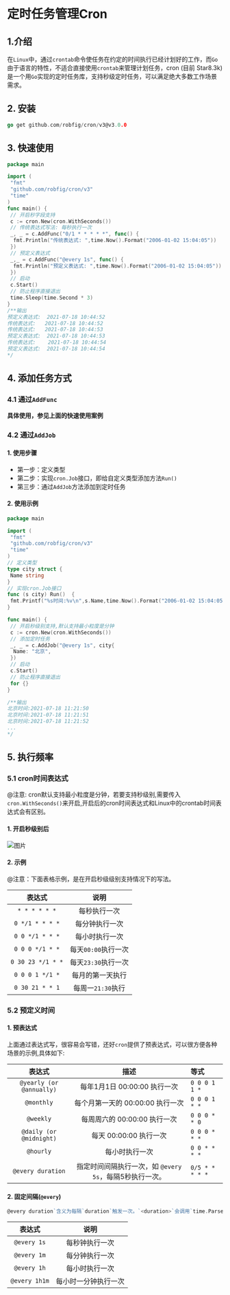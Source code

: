 # 定时任务管理Cron

## 1.介绍

在`Linux`中，通过`crontab`命令使任务在约定的时间执行已经计划好的工作，而`Go`由于语言的特性，不适合直接使用`crontab`来管理计划任务，cron (目前 Star8.3k)是一个用`Go`实现的定时任务库，支持秒级定时任务，可以满足绝大多数工作场景需求。

## 2. 安装

```go
go get github.com/robfig/cron/v3@v3.0.0
```

## 3. 快速使用

```go
package main

import (
 "fmt"
 "github.com/robfig/cron/v3"
 "time"
)
func main() {
 // 开启秒字段支持
 c := cron.New(cron.WithSeconds())
 // 传统表达式写法: 每秒执行一次
 _, _ = c.AddFunc("0/1 * * * * *", func() {
  fmt.Println("传统表达式: ",time.Now().Format("2006-01-02 15:04:05"))
 })
 // 预定义表达式
 _,_ = c.AddFunc("@every 1s", func() {
  fmt.Println("预定义表达式: ",time.Now().Format("2006-01-02 15:04:05"))
 })
 // 启动
 c.Start()
 // 防止程序直接退出
 time.Sleep(time.Second * 3)
}
/**输出
预定义表达式:  2021-07-18 10:44:52
传统表达式:   2021-07-18 10:44:52
传统表达式:   2021-07-18 10:44:53
预定义表达式:  2021-07-18 10:44:53
传统表达式:    2021-07-18 10:44:54
预定义表达式:  2021-07-18 10:44:54
*/
```

## 4. 添加任务方式

### 4.1 通过`AddFunc`

**具体使用，参见上面的快速使用案例**

### 4.2 通过`AddJob`

#### 1. 使用步骤

- 第一步：定义类型
- 第二步：实现`cron.Job`接口，即给自定义类型添加方法`Run()`
- 第三步：通过`AddJob`方法添加到定时任务

#### 2. 使用示例

```go
package main

import (
 "fmt"
 "github.com/robfig/cron/v3"
 "time"
)
// 定义类型
type city struct {
 Name string
}
// 实现cron.Job接口
func (s city) Run()  {
 fmt.Printf("%s时间:%v\n",s.Name,time.Now().Format("2006-01-02 15:04:05"))
}

func main() {
 // 开启秒级别支持,默认支持最小粒度是分钟
 c := cron.New(cron.WithSeconds())
 // 添加定时任务
 _, _ = c.AddJob("@every 1s", city{
  Name: "北京",
 })
 // 启动
 c.Start()
 // 防止程序直接退出
 for {}
}

/**输出
北京时间:2021-07-18 11:21:50
北京时间:2021-07-18 11:21:51
北京时间:2021-07-18 11:21:52
...
*/
```

## 5. 执行频率

### 5.1 cron时间表达式

@注意: cron默认支持最小粒度是分钟，若要支持秒级别,需要传入`cron.WithSeconds()`来开启,开启后的cron时间表达式和Linux中的crontab时间表达式会有区别。

#### 1. 开启秒级别后

![图片](https://mc.wsh-study.com/mkdocs/定时任务管理Cron/1.png)

#### 2. 示例

@注意：下面表格示例，是在开启秒级级别支持情况下的写法。

|      表达式       |        说明         |
| :---------------: | :-----------------: |
|   `* * * * * *`   |    每秒执行一次     |
|  `0 */1 * * * *`  |   每分钟执行一次    |
|  `0 0 */1 * * *`  |   每小时执行一次    |
|  `0 0 0 */1 * *`  | 每天`00:00`执行一次 |
| `0 30 23 */1 * *` | 每天`23:30`执行一次 |
|  `0 0 0 1 */1 *`  |  每月的第一天执行   |
|  `0 30 21 * * 1`  |  每周一`21:30`执行  |

### 5.2 预定义时间

#### 1. 预表达式

上面通过表达式写，很容易会写错，还好`cron`提供了预表达式，可以很方便各种场景的示例,具体如下:

|          表达式          |                          描述                           | 等式            |
| :----------------------: | :-----------------------------------------------------: | :-------------- |
| `@yearly (or @annually)` |              每年1月1日 00:00:00 执行一次               | `0 0 0 1 1 *`   |
|        `@monthly`        |            每个月第一天的 00:00:00 执行一次             | `0 0 0 1 * *`   |
|        `@weekly`         |              每周周六的 00:00:00 执行一次               | `0 0 0 * * 0`   |
| `@daily (or @midnight)`  |                 每天 00:00:00 执行一次                  | `0 0 0 * * *`   |
|        `@hourly`         |                     每小时执行一次                      | `0 0 * * * *`   |
|    `@every duration`     | 指定时间间隔执行一次，如 `@every 5s`，每隔5秒执行一次。 | `0/5 * * * * *` |

#### 2. 固定间隔(`@every`)

```go
@every duration`含义为每隔`duration`触发一次。`<duration>`会调用`time.ParseDuration()`函数解析，所以`ParseDuration`支持的格式都可以。单位为`h(小时)、m(分钟)、s(秒)
```

|    表达式     |         说明         |
| :-----------: | :------------------: |
|  `@every 1s`  |    每秒钟执行一次    |
|  `@every 1m`  |    每分钟执行一次    |
|  `@every 1h`  |    每小时执行一次    |
| `@every 1h1m` | 每小时一分钟执行一次 |